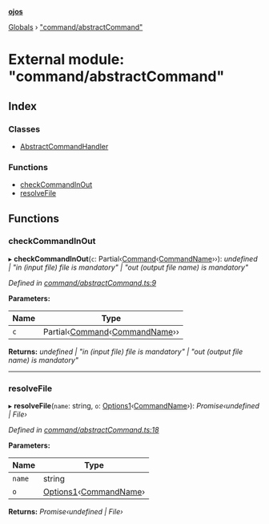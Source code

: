 **[ojos](../README.md)**

[Globals](../README.md) › ["command/abstractCommand"](_command_abstractcommand_.md)

# External module: "command/abstractCommand"

## Index

### Classes

* [AbstractCommandHandler](../classes/_command_abstractcommand_.abstractcommandhandler.md)

### Functions

* [checkCommandInOut](_command_abstractcommand_.md#checkcommandinout)
* [resolveFile](_command_abstractcommand_.md#resolvefile)

## Functions

###  checkCommandInOut

▸ **checkCommandInOut**(`c`: Partial‹[Command](../interfaces/_command_types_.command.md)‹[CommandName](../enums/_command_types_.commandname.md)››): *undefined | "in (input file) file is mandatory" | "out (output file name) is mandatory"*

*Defined in [command/abstractCommand.ts:9](https://github.com/cancerberoSgx/mirada/blob/d83d69e/ojos/src/command/abstractCommand.ts#L9)*

**Parameters:**

Name | Type |
------ | ------ |
`c` | Partial‹[Command](../interfaces/_command_types_.command.md)‹[CommandName](../enums/_command_types_.commandname.md)›› |

**Returns:** *undefined | "in (input file) file is mandatory" | "out (output file name) is mandatory"*

___

###  resolveFile

▸ **resolveFile**(`name`: string, `o`: [Options1](../interfaces/_command_types_.options1.md)‹[CommandName](../enums/_command_types_.commandname.md)›): *Promise‹undefined | File›*

*Defined in [command/abstractCommand.ts:18](https://github.com/cancerberoSgx/mirada/blob/d83d69e/ojos/src/command/abstractCommand.ts#L18)*

**Parameters:**

Name | Type |
------ | ------ |
`name` | string |
`o` | [Options1](../interfaces/_command_types_.options1.md)‹[CommandName](../enums/_command_types_.commandname.md)› |

**Returns:** *Promise‹undefined | File›*